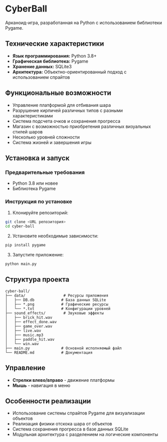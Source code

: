 # CyberBall

Арканоид-игра, разработанная на Python с использованием библиотеки Pygame.

## Технические характеристики

- **Язык программирования:** Python 3.8+
- **Графическая библиотека:** Pygame
- **Хранение данных:** SQLite3
- **Архитектура:** Объектно-ориентированный подход с использованием спрайтов

## Функциональные возможности

- Управление платформой для отбивания шара
- Разрушение кирпичей различных типов с разными характеристиками
- Система подсчета очков и сохранения прогресса
- Магазин с возможностью приобретения различных визуальных стилей шаров
- Несколько уровней сложности
- Система жизней и завершения игры

## Установка и запуск

### Предварительные требования
- Python 3.8 или новее
- Библиотека Pygame

### Инструкция по установке
1. Клонируйте репозиторий:
```bash
git clone <URL репозитория>
cd cyber-ball
```

2. Установите необходимые зависимости:
```bash
pip install pygame
```

3. Запустите приложение:
```bash
python main.py
```

## Структура проекта

```
cyber-ball/
├── data/                 # Ресурсы приложения
│   ├── DB.db            # База данных SQLite
│   ├── *.png            # Графические ресурсы
│   └── *.txt            # Конфигурации уровней
├── sound_effects/        # Звуковые эффекты
│   ├── brick_hit.wav
│   ├── effect_done.wav
│   ├── game_over.wav
│   ├── live.wav
│   ├── music.mp3
│   ├── paddle_hit.wav
│   └── win.wav
├── main.py              # Основной исполняемый файл
└── README.md            # Документация
```

## Управление

- **Стрелки влево/вправо** - движение платформы
- **Мышь** - навигация в меню

## Особенности реализации

- Использование системы спрайтов Pygame для визуализации объектов
- Реализация физики отскока шара от объектов
- Система сохранения прогресса в базе данных SQLite
- Модульная архитектура с разделением на логические компоненты
